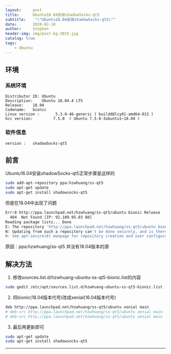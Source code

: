 ```yaml
---
layout:     post
title:      Ubuntu18.04安装shadowSocks-qt5
subtitle:    "\"Ubuntu18.04安装shadowSocks-qt5\""
date:       2020-02-10
author:     Stephen
header-img: img/post-bg-2015.jpg
catalog: true
tags:
    - Ubuntu
---
```

## 环境
### 系统环境
```text
Distributor ID:	Ubuntu
Description:	Ubuntu 18.04.4 LTS
Release:	18.04
Codename:	bionic
Linux version :       5.3.0-46-generic ( buildd@lcy01-amd64-013 ) 
Gcc version:         7.5.0  ( Ubuntu 7.5.0-3ubuntu1~18.04 )
```

### 软件信息
```text
version : 	shadowSocks-qt5
```

## 前言

Ubuntu16.04安装shadowSocks-qt5正常步骤是这样的

```sh
sudo add-apt-repository ppa:hzwhuang/ss-qt5
sudo apt-get update
sudo apt-get install shadowsocks-qt5
```

但是在18.04中出现了问题

```sh
Err:8 http://ppa.launchpad.net/hzwhuang/ss-qt5/ubuntu bionic Release           
  404  Not Found [IP: 91.189.95.83 80]                             
Reading package lists... Done
E: The repository 'http://ppa.launchpad.net/hzwhuang/ss-qt5/ubuntu bionic Release' does not have a Release file.
N: Updating from such a repository can't be done securely, and is therefore disabled by default.
N: See apt-secure(8) manpage for repository creation and user configuration details.
```
原因：ppa:hzwhuang/ss-qt5 并没有18.04版本的源

## 解决方法


1. 修改sources.list.d/hzwhuang-ubuntu-ss-qt5-bionic.list的内容
``` sh
sudo gedit /etc/apt/sources.list.d/hzwhuang-ubuntu-ss-qt5-bionic.list
```
2. 将bionic(18.04版本代号)改成xenial(16.04版本代号)
```sh
deb http://ppa.launchpad.net/hzwhuang/ss-qt5/ubuntu xenial main
# deb-src http://ppa.launchpad.net/hzwhuang/ss-qt5/ubuntu xenial main
# deb-src http://ppa.launchpad.net/hzwhuang/ss-qt5/ubuntu xenial main
```

3. 最后再更新即可
```sh
sudo apt-get update
sudo apt-get install shadowsocks-qt5
```



---



